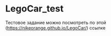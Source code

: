 # LegoCar_test
Тестовое задание можно посмотреть по этой (https://nikeorange.github.io/LegoCar/) ссылке
